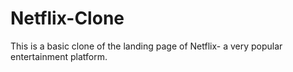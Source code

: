 # Netflix-Clone
This is a basic clone of the landing page of Netflix- a very popular entertainment platform.
